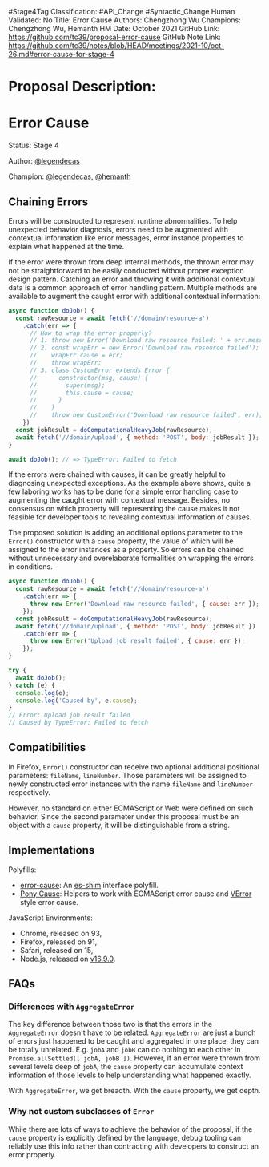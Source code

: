 #Stage4Tag
Classification: #API_Change #Syntactic_Change
Human Validated: No
Title: Error Cause
Authors: Chengzhong Wu
Champions: Chengzhong Wu,  Hemanth HM
Date: October 2021
GitHub Link: https://github.com/tc39/proposal-error-cause
GitHub Note Link: https://github.com/tc39/notes/blob/HEAD/meetings/2021-10/oct-26.md#error-cause-for-stage-4

# Proposal Description:
# Error Cause

Status: Stage 4

Author: [@legendecas](https://github.com/legendecas)

Champion: [@legendecas](https://github.com/legendecas), [@hemanth](https://github.com/hemanth)

## Chaining Errors

Errors will be constructed to represent runtime abnormalities. To help
unexpected behavior diagnosis, errors need to be augmented with contextual
information like error messages, error instance properties to explain what
happened at the time.

If the error were thrown from deep internal methods, the thrown error may not
be straightforward to be easily conducted without proper exception design
pattern. Catching an error and throwing it with additional contextual data is
a common approach of error handling pattern. Multiple methods are available to
augment the caught error with additional contextual information:

```js
async function doJob() {
  const rawResource = await fetch('//domain/resource-a')
    .catch(err => {
      // How to wrap the error properly?
      // 1. throw new Error('Download raw resource failed: ' + err.message);
      // 2. const wrapErr = new Error('Download raw resource failed');
      //    wrapErr.cause = err;
      //    throw wrapErr;
      // 3. class CustomError extends Error {
      //      constructor(msg, cause) {
      //        super(msg);
      //        this.cause = cause;
      //      }
      //    }
      //    throw new CustomError('Download raw resource failed', err);
    })
  const jobResult = doComputationalHeavyJob(rawResource);
  await fetch('//domain/upload', { method: 'POST', body: jobResult });
}

await doJob(); // => TypeError: Failed to fetch
```

If the errors were chained with causes, it can be greatly helpful to diagnosing
unexpected exceptions. As the example above shows, quite a few laboring works
has to be done for a simple error handling case to augmenting the caught
error with contextual message. Besides, no consensus on which property will
representing the cause makes it not feasible for developer tools to revealing
contextual information of causes.

The proposed solution is adding an additional options parameter to the `Error()`
constructor with a `cause` property, the value of which will be assigned
to the error instances as a property. So errors can be chained without
unnecessary and overelaborate formalities on wrapping the errors in
conditions.

```js
async function doJob() {
  const rawResource = await fetch('//domain/resource-a')
    .catch(err => {
      throw new Error('Download raw resource failed', { cause: err });
    });
  const jobResult = doComputationalHeavyJob(rawResource);
  await fetch('//domain/upload', { method: 'POST', body: jobResult })
    .catch(err => {
      throw new Error('Upload job result failed', { cause: err });
    });
}

try {
  await doJob();
} catch (e) {
  console.log(e);
  console.log('Caused by', e.cause);
}
// Error: Upload job result failed
// Caused by TypeError: Failed to fetch
```

## Compatibilities

In Firefox, `Error()` constructor can receive two optional additional
positional parameters: `fileName`, `lineNumber`. Those parameters will be
assigned to newly constructed error instances with the name `fileName` and
`lineNumber` respectively.

However, no standard on either ECMAScript or Web were defined on such behavior.
Since the second parameter under this proposal must be an object with a `cause`
property, it will be distinguishable from a string.

## Implementations

Polyfills:
- [error-cause](https://www.npmjs.com/package/error-cause): An [es-shim] interface polyfill.
- [Pony Cause](https://github.com/voxpelli/pony-cause): Helpers to work with ECMAScript error cause and [VError] style error cause.

JavaScript Environments:
- Chrome, released on 93,
- Firefox, released on 91,
- Safari, released on 15,
- Node.js, released on [v16.9.0](https://nodejs.org/en/blog/release/v16.9.0/#error-cause).

## FAQs

### Differences with `AggregateError`

The key difference between those two is that the errors in the `AggregateError`
doesn't have to be related. `AggregateError` are just a bunch of errors just
happened to be caught and aggregated in one place, they can be totally
unrelated. E.g. `jobA` and `jobB` can do nothing to each other in
`Promise.allSettled([ jobA, jobB ])`. However, if an error were thrown from
several levels deep of `jobA`, the `cause` property can accumulate context
information of those levels to help understanding what happened exactly.

With `AggregateError`, we get breadth. With the `cause` property, we get depth.

### Why not custom subclasses of `Error`

While there are lots of ways to achieve the behavior of the proposal, if the
`cause` property is explicitly defined by the language, debug tooling can
reliably use this info rather than contracting with developers to construct an
error properly.

[es-shim]: https://github.com/es-shims/api
[VError]: https://github.com/joyent/node-verror
